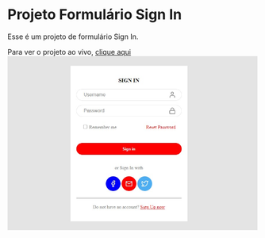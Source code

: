 #  Projeto Formulário Sign In 

Esse é um projeto de formulário Sign In. 

Para ver o projeto ao vivo, [clique aqui](https://jaquelinec1.github.io/SignInform/)
![Projeto Sign In](https://github.com/jaquelinec1/SignInform/blob/master/images/WhatsApp%20Image%202021-10-28%20at%2021.12.01.jpeg?raw=true)
